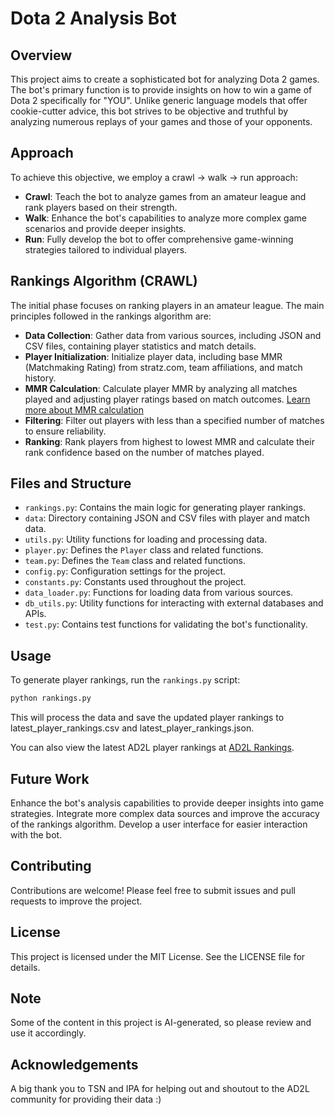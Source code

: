 # Dota 2 Analysis Bot


## Overview
This project aims to create a sophisticated bot for analyzing Dota 2 games. The bot's primary function is to provide insights on how to win a game of Dota 2 specifically for "YOU". Unlike generic language models that offer cookie-cutter advice, this bot strives to be objective and truthful by analyzing numerous replays of your games and those of your opponents.

## Approach
To achieve this objective, we employ a crawl -> walk -> run approach:

- **Crawl**: Teach the bot to analyze games from an amateur league and rank players based on their strength.
- **Walk**: Enhance the bot's capabilities to analyze more complex game scenarios and provide deeper insights.
- **Run**: Fully develop the bot to offer comprehensive game-winning strategies tailored to individual players.

## Rankings Algorithm (CRAWL)
The initial phase focuses on ranking players in an amateur league. The main principles followed in the rankings algorithm are:

- **Data Collection**: Gather data from various sources, including JSON and CSV files, containing player statistics and match details.
- **Player Initialization**: Initialize player data, including base MMR (Matchmaking Rating) from stratz.com, team affiliations, and match history.
- **MMR Calculation**: Calculate player MMR by analyzing all matches played and adjusting player ratings based on match outcomes. [Learn more about MMR calculation](mmr_calculation_algo.md)
- **Filtering**: Filter out players with less than a specified number of matches to ensure reliability.
- **Ranking**: Rank players from highest to lowest MMR and calculate their rank confidence based on the number of matches played.

## Files and Structure
- `rankings.py`: Contains the main logic for generating player rankings.
- `data`: Directory containing JSON and CSV files with player and match data.
- `utils.py`: Utility functions for loading and processing data.
- `player.py`: Defines the `Player` class and related functions.
- `team.py`: Defines the `Team` class and related functions.
- `config.py`: Configuration settings for the project.
- `constants.py`: Constants used throughout the project.
- `data_loader.py`: Functions for loading data from various sources.
- `db_utils.py`: Utility functions for interacting with external databases and APIs.
- `test.py`: Contains test functions for validating the bot's functionality.

## Usage
To generate player rankings, run the `rankings.py` script:

```sh
python rankings.py
```

This will process the data and save the updated player rankings to latest_player_rankings.csv and latest_player_rankings.json.

You can also view the latest AD2L player rankings at [AD2L Rankings](https://anandmudgerikar.github.io/ad2l_webapp/).

## Future Work
Enhance the bot's analysis capabilities to provide deeper insights into game strategies.
Integrate more complex data sources and improve the accuracy of the rankings algorithm.
Develop a user interface for easier interaction with the bot.

## Contributing
Contributions are welcome! Please feel free to submit issues and pull requests to improve the project.

## License
This project is licensed under the MIT License. See the LICENSE file for details.

## Note
Some of the content in this project is AI-generated, so please review and use it accordingly.

## Acknowledgements
A big thank you to TSN and IPA for helping out and shoutout to the AD2L community for providing their data :)
``` 